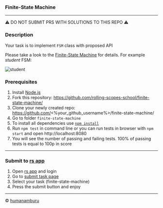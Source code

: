 ### Finite-State Machine

---
⚠️ DO NOT SUBMIT PRS WITH SOLUTIONS TO THIS REPO ⚠️

### Description

Your task is to implement `FSM` class with proposed API

Please take a look to the [Finite-State Machine](https://en.wikipedia.org/wiki/Finite-state_machine) for details.
For example _student_ FSM:

![student](https://i.imgur.com/07IO6TE.png)

### Prerequisites
1. Install [Node.js](https://nodejs.org/en/download/)   
2. Fork this repository: https://github.com/rolling-scopes-school/finite-state-machine/
3. Clone your newly created repo: https://github.com/<%your_github_username%>/finite-state-machine/  
4. Go to folder `finite-state-machine`  
5. To install all dependencies use [`npm install`](https://docs.npmjs.com/cli/install)  
6. Run `npm test` in command line or you can run tests in browser with `npm start` and open http://localhost:8080
7. You will see the number of passing and failing tests. 100% of passing tests is equal to 100p in score  

---

### Submit to [rs app](https://app.rs.school)
1. Open [rs app](https://app.rs.school) and login
2. Go to [submit task page](https://app.rs.school/course/submit-task?course=rs-2019-q3)
3. Select your task (finite-state-machine)
4. Press the submit button and enjoy
---



© [humanamburu](https://github.com/humanamburu)
